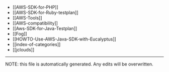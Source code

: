 * [[AWS-SDK-for-PHP]]
* [[AWS-SDK-for-Ruby-testplan]]
* [[AWS-Tools]]
* [[AWS-compatibility]]
* [[Aws-SDK-for-Java-Testplan]]
* [[Fog]]
* [[HOWTO-Use-AWS-Java-SDK-with-Eucalyptus]]
* [[index-of-categories]]
* [[jclouds]]

*****
NOTE: this file is automatically generated. Any edits will be overwritten.
